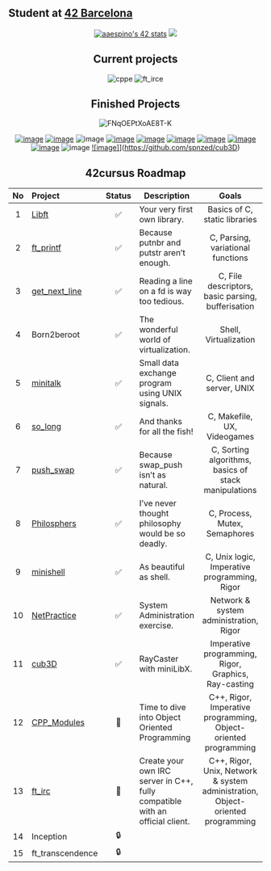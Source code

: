 ## Student at [42 Barcelona](https://www.42barcelona.com/es/)

<div align="center">
  
[![aaespino's 42 stats](https://badge.mediaplus.ma/starryblue/aaespino?1337Badge=off&UM6P=off)](https://github.com/oakoudad/badge42)
<img src="https://github-readme-stats.vercel.app/api/top-langs/?username=spnzed&layout=compact&theme=chartreuse-dark" />

## Current projects

![cppe](https://github.com/user-attachments/assets/874008d8-222d-4919-98d4-1fe96c9be9b9)
![ft_irce](https://github.com/user-attachments/assets/2a27a854-d690-4951-bb39-54de8178aaa5)

## Finished Projects 

![FNqOEPtXoAE8T-K](https://github.com/spnzed/spnzed/assets/95354392/234fbc6e-9289-4055-b7e4-6971edb1ebcd)

[![image](https://github.com/spnzed/spnzed/assets/95354392/51a5c74c-9a6b-4ca0-8227-ea15ea3c2139)](https://github.com/spnzed/Libft)
[![image](https://github.com/spnzed/spnzed/assets/95354392/eb92d55c-7ae7-4744-92f1-86d293db0d92)](https://github.com/spnzed/ft_printf)
![image](https://github.com/spnzed/spnzed/assets/95354392/6a5db085-f7d9-4741-8426-0a9b38735632)
[![image](https://github.com/spnzed/spnzed/assets/95354392/c15b85a7-b52c-477d-9f96-e1735c1a0b38)](https://github.com/spnzed/get_next_line)
[![image](https://github.com/spnzed/spnzed/assets/95354392/ecf4aa74-1b92-4f2f-8803-2bc41cabaa8a)](https://github.com/spnzed/minitalk)
[![image](https://github.com/spnzed/spnzed/assets/95354392/4ca0beac-8fbd-4e2f-9362-69629887587c)](https://github.com/spnzed/so_long)
[![image](https://github.com/spnzed/spnzed/assets/95354392/59b20f9e-484a-4f43-8a9e-60e6d3369dba)](https://github.com/spnzed/push_swap)
[![image](https://github.com/spnzed/spnzed/assets/95354392/66ed3acf-b007-499a-a24c-c7199f79744f)](https://github.com/spnzed/philosophers)
[![image](https://github.com/spnzed/spnzed/assets/95354392/65ecb423-ceba-4f65-b088-f07468aab0e2)](https://github.com/spnzed/minishell)
![image](https://github.com/user-attachments/assets/98d000c1-714b-45c0-a99d-92072d79f19b)
[![image]](https://github.com/spnzed/spnzed/assets/95354392/1cae627e-1fa4-4134-807d-887452491d39)](https://github.com/spnzed/cub3D)


## 42cursus Roadmap 

| No  | Project                                                   | Status | Description | Goals | Group |
| :-: | :-------------------------------------------------------- | :----: | ----------- | :-: | ------- |
| 1   | [Libft](https://github.com/spnzed/Libft)                  | ✅     | Your very first own library. | Basics of C, static libraries |🚩 Cursus Start|
| 2   | [ft_printf](https://github.com/spnzed/ft_printf)          | ✅     | Because putnbr and putstr aren’t enough. | C, Parsing, variational functions |🚩 Cursus Start|
| 3   | [get_next_line](https://github.com/spnzed/get_next_line)  | ✅     | Reading a line on a fd is way too tedious. | C, File descriptors, basic parsing, bufferisation |🚩 Cursus Start|
| 4   | Born2beroot                                               | ✅     | The wonderful world of virtualization. | Shell, Virtualization |🖥️ Virtualization|
| 5   | [minitalk](https://github.com/spnzed/minitalk)            | ✅     | Small data exchange program using UNIX signals. | C, Client and server, UNIX |📶 Signals| 
| 6   | [so_long](https://github.com/spnzed/so_long)              | ✅     | And thanks for all the fish! | C, Makefile, UX, Videogames |🎮 Graphics|
| 7   | [push_swap](https://github.com/spnzed/push_swap)          | ✅     | Because swap_push isn’t as natural. | C, Sorting algorithms, basics of stack manipulations |⚙️ Algorithms|
| 8   | [Philosphers](https://github.com/spnzed/Philosophers)     | ✅     | I’ve never thought philosophy would be so deadly. | C, Process, Mutex, Semaphores |🧵 Threads|
| 9   | [minishell](https://github.com/spnzed/minishell)          | ✅     | As beautiful as shell.  | C, Unix logic, Imperative programming, Rigor |🐚 Shell|
| 10  | [NetPractice](https://github.com/spnzed/Net_Practice)     | ✅     | System Administration exercise.  | Network & system administration, Rigor |🌐 Networking|
| 11  | [cub3D](https://github.com/spnzed/cub3D)                  | ✅     | RayCaster with miniLibX.  | Imperative programming, Rigor, Graphics, Ray-casting |🎮 Graphics|
| 12  | [CPP_Modules](https://github.com/spnzed/CPP_Modules)      | 📝     | Time to dive into Object Oriented Programming | C++, Rigor, Imperative programming, Object-oriented programming |🧩 OOP|
| 13  | [ft_irc](https://github.com/apresas-97/ft_irc)            | 📝     | Create your own IRC server in C++, fully compatible with an official client. | C++, Rigor, Unix, Network & system administration, Object-oriented programming |💬 Server Development|
| 14  | Inception                                                 | 🔒     |
| 15  | ft_transcendence                                          | 🔒     |
